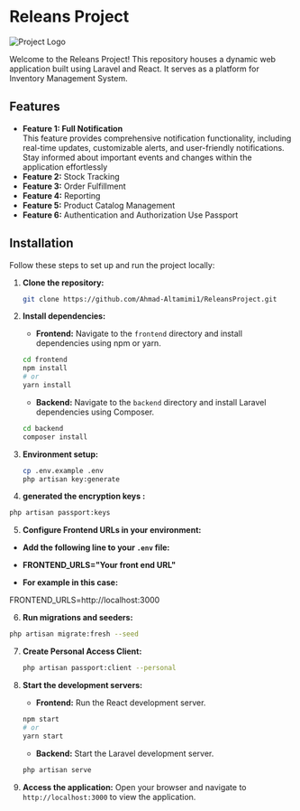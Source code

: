 # Releans Project

![Project Logo](https://releans.com/img/logos/logo-57.png)

Welcome to the Releans Project! This repository houses a dynamic web application built using Laravel and React. It serves as a platform for Inventory Management System.

## Features

- **Feature 1: Full Notification**  
  This feature provides comprehensive notification functionality, including real-time updates, customizable alerts, and user-friendly notifications. Stay informed about important events and changes within the application effortlessly
- **Feature 2:** Stock Tracking
- **Feature 3:** Order Fulfillment
- **Feature 4:** Reporting
- **Feature 5:** Product Catalog Management
- **Feature 6:** Authentication and Authorization Use Passport

## Installation

Follow these steps to set up and run the project locally:

1. **Clone the repository:**

   ```bash
   git clone https://github.com/Ahmad-Altamimi1/ReleansProject.git
   ```

2. **Install dependencies:**

   - **Frontend:** Navigate to the `frontend` directory and install dependencies using npm or yarn.

   ```bash
   cd frontend
   npm install
   # or
   yarn install
   ```

   - **Backend:** Navigate to the `backend` directory and install Laravel dependencies using Composer.

   ```bash
   cd backend
   composer install

   ```

3. **Environment setup:**

   ```bash
   cp .env.example .env
   php artisan key:generate
   ```

4. **generated the encryption keys :**

```bash
php artisan passport:keys
```

5. **Configure Frontend URLs in your environment:**

- **Add the following line to your `.env` file:**

- **FRONTEND_URLS="Your front end URL"**

- **For example in this case:**

FRONTEND_URLS=http://localhost:3000

6. **Run migrations and seeders:**

```bash
php artisan migrate:fresh --seed

```

7. **Create Personal Access Client:**
   ```bash
   php artisan passport:client --personal
   ```
8. **Start the development servers:**

   - **Frontend:** Run the React development server.

   ```bash
   npm start
   # or
   yarn start
   ```

   - **Backend:** Start the Laravel development server.

   ```bash
   php artisan serve
   ```

9. **Access the application:**
   Open your browser and navigate to `http://localhost:3000` to view the application.
